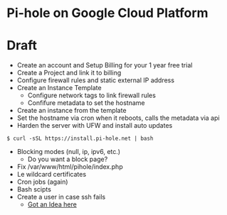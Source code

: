 # Pi-hole on Google Cloud Platform

# Draft
- Create an account and Setup Billing for your 1 year free trial
- Create a Project and link it to billing
- Configure firewall rules and static external IP address
- Create an Instance Template
  - Configure network tags to link firewall rules
  - Confifure metadata to set the hostname
- Create an instance from the template
- Set the hostname via cron when it reboots, calls the metadata via api
- Harden the server with UFW and install auto updates
```
$ curl -sSL https://install.pi-hole.net | bash
```
- Blocking modes (null, ip, ipv6, etc.)
  - Do you want a block page?
- Fix /var/www/html/pihole/index.php
- Le wildcard certificates
- Cron jobs (again)
- Bash scipts
- Create a user in case ssh fails
  - [Got an Idea here](https://www.systutorials.com/39549/changing-linux-users-password-in-one-command-line/)
